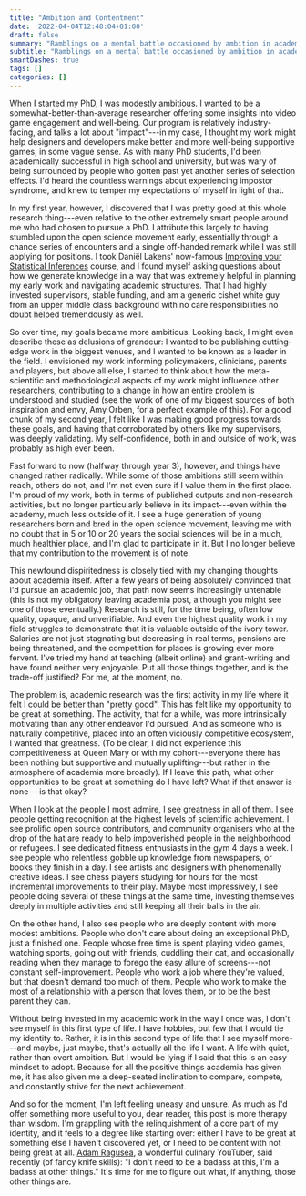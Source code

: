 ```yaml
---
title: "Ambition and Contentment"
date: '2022-04-04T12:48:04+01:00'
draft: false
summary: "Ramblings on a mental battle occasioned by ambition in academia."
subtitle: "Ramblings on a mental battle occasioned by ambition in academia"
smartDashes: true
tags: []
categories: []
---
```


When I started my PhD, I was modestly ambitious. I wanted to be a somewhat-better-than-average researcher offering some insights into video game engagement and well-being. Our program is relatively industry-facing, and talks a lot about "impact"---in my case, I thought my work might help designers and developers make better and more well-being supportive games, in some vague sense. As with many PhD students, I'd been academically successful in high school and university, but was wary of being surrounded by people who gotten past yet another series of selection effects. I'd heard the countless warnings about experiencing impostor syndrome, and knew to temper my expectations of myself in light of that.

In my first year, however, I discovered that I was pretty good at this whole research thing---even relative to the other extremely smart people around me who had chosen to pursue a PhD. I attribute this largely to having stumbled upon the open science movement early, essentially through a chance series of encounters and a single off-handed remark while I was still applying for positions. I took Daniël Lakens' now-famous [Improving your Statistical Inferences](https://www.coursera.org/learn/statistical-inferences) course, and I found myself asking questions about how we generate knowledge in a way that was extremely helpful in planning my early work and navigating academic structures. That I had highly invested supervisors, stable funding, and am a generic cishet white guy from an upper middle class background with no care responsibilities no doubt helped tremendously as well.

So over time, my goals became more ambitious. Looking back, I might even describe these as delusions of grandeur: I wanted to be publishing cutting-edge work in the biggest venues, and I wanted to be known as a leader in the field. I envisioned my work informing policymakers, clinicians, parents and players, but above all else, I started to think about how the meta-scientific and methodological aspects of my work might influence other researchers, contributing to a change in how an entire problem is understood and studied (see the work of one of my biggest sources of both inspiration and envy, Amy Orben, for a perfect example of this). For a good chunk of my second year, I felt like I was making good progress towards these goals, and having that corroborated by others like my supervisors, was deeply validating. My self-confidence, both in and outside of work, was probably as high ever been.

Fast forward to now (halfway through year 3), however, and things have changed rather radically. While some of those ambitions still seem within reach, others do not, and I'm not even sure if I value them in the first place. I'm proud of my work, both in terms of published outputs and non-research activities, but no longer particularly believe in its impact---even within the academy, much less outside of it. I see a huge generation of young researchers born and bred in the open science movement, leaving me with no doubt that in 5 or 10 or 20 years the social sciences will be in a much, much healthier place, and I'm glad to participate in it. But I no longer believe that my contribution to the movement is of note. 

This newfound dispiritedness is closely tied with my changing thoughts about academia itself. After a few years of being absolutely convinced that I'd pursue an academic job, that path now seems increasingly untenable (this is not my obligatory leaving academia post, although you might see one of those eventually.) Research is still, for the time being, often low quality, opaque, and unverifiable. And even the highest quality work in my field struggles to demonstrate that it is valuable outside of the ivory tower. Salaries are not just stagnating but decreasing in real terms, pensions are being threatened, and the competition for places is growing ever more fervent. I've tried my hand at teaching (albeit online) and grant-writing and have found neither very enjoyable. Put all those things together, and is the trade-off justified? For me, at the moment, no.

The problem is, academic research was the first activity in my life where it felt I could be better than "pretty good". This has felt like my opportunity to be great at something. The activity, that for a while, was more intrinsically motivating than any other endeavor I'd pursued. And as someone who is naturally competitive, placed into an often viciously competitive ecosystem, I wanted that greatness. (To be clear, I did not experience this competitiveness at Queen Mary or with my cohort---everyone there has been nothing but supportive and mutually uplifting---but rather in the atmosphere of academia more broadly). If I leave this path, what other opportunities to be great at something do I have left? What if that answer is none---is that okay?

When I look at the people I most admire, I see greatness in all of them. I see people getting recognition at the highest levels of scientific achievement. I see prolific open source contributors, and community organisers who at the drop of the hat are ready to help impoverished people in the neighborhood or refugees. I see dedicated fitness enthusiasts in the gym 4 days a week. I see people who relentless gobble up knowledge from newspapers, or books they finish in a day. I see artists and designers with phenomenally creative ideas. I see chess players studying for hours for the most incremental improvements to their play. Maybe most impressively, I see people doing several of these things at the same time, investing themselves deeply in multiple activities and still keeping all their balls in the air.

On the other hand, I also see people who are deeply content with more modest ambitions. People who don't care about doing an exceptional PhD, just a finished one. People whose free time is spent playing video games, watching sports, going out with friends, cuddling their cat, and occasionally reading when they manage to forego the easy allure of screens---not constant self-improvement. People who work a job where they're valued, but that doesn't demand too much of them. People who work to make the most of a relationship with a person that loves them, or to be the best parent they can. 

Without being invested in my academic work in the way I once was, I don't see myself in this first type of life. I have hobbies, but few that I would tie my identity to. Rather, it is in this second type of life that I see myself more---and maybe, just maybe, that's actually all the life I want. A life with quiet, rather than overt ambition. But I would be lying if I said that this is an easy mindset to adopt. Because for all the positive things academia has given me, it has also given me a deep-seated inclination to compare, compete, and constantly strive for the next achievement. 

And so for the moment, I'm left feeling uneasy and unsure. As much as I'd offer something more useful to you, dear reader, this post is more therapy than wisdom. I'm grappling with the relinquishment of a core part of my identity, and it feels to a degree like starting over: either I have to be great at something else I haven't discovered yet, or I need to be content with not being great at all. [Adam Ragusea](https://www.youtube.com/user/aragusea), a wonderful culinary YouTuber, said recently (of fancy knife skills): "I don't need to be a badass at this, I'm a badass at other things." It's time for me to figure out what, if anything, those other things are.
